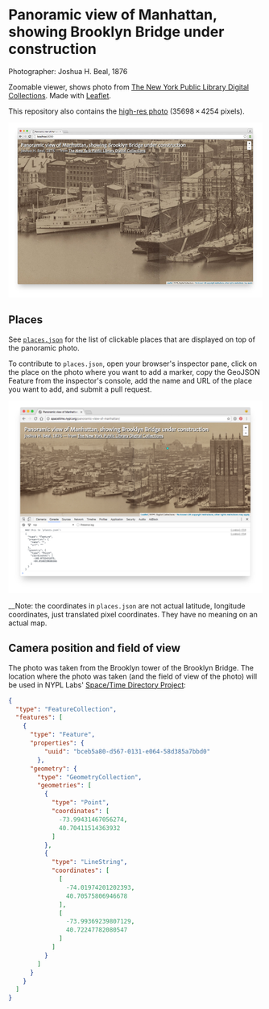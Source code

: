 #  Panoramic view of Manhattan, showing Brooklyn Bridge under construction

Photographer: Joshua H. Beal, 1876

Zoomable viewer, shows photo from [The New York Public Library Digital Collections](http://digitalcollections.nypl.org/items/bceb5a80-d567-0131-e064-58d385a7bbd0). Made with [Leaflet](http://leafletjs.com/).

This repository also contains the [high-res photo](nypl-panoramic-view-of-manhattan.jpg) (35698 × 4254 pixels).

[![](screenshot.jpg)](nypl-spacetime.github.io/panoramic-view-of-manhattan)

## Places

See [`places.json`](places.json) for the list of clickable places that are displayed on top of the panoramic photo.

To contribute to `places.json`, open your browser's inspector pane, click on the place on the photo where you want to add a marker, copy the GeoJSON Feature from the inspector's console, add the name and URL of the place you want to add, and submit a pull request.

![](contributing.png)

__Note: the coordinates in `places.json` are not actual latitude, longitude coordinates, just translated pixel coordinates. They have no meaning on an actual map.

## Camera position and field of view

The photo was taken from the Brooklyn tower of the Brooklyn Bridge. The location where the photo was taken (and the field of view of the photo) will be used in NYPL Labs' [Space/Time Directory Project](http://spacetime.nypl.org/):

```json
{
  "type": "FeatureCollection",
  "features": [
    {
      "type": "Feature",
      "properties": {
          "uuid": "bceb5a80-d567-0131-e064-58d385a7bbd0"
        },
      "geometry": {
        "type": "GeometryCollection",
        "geometries": [
          {
            "type": "Point",
            "coordinates": [
              -73.99431467056274,
              40.70411514363932
            ]
          },
          {
            "type": "LineString",
            "coordinates": [
              [
                -74.01974201202393,
                40.70575806946678
              ],
              [
                -73.99369239807129,
                40.72247782080547
              ]
            ]
          }
        ]
      }
    }
  ]
}
```
